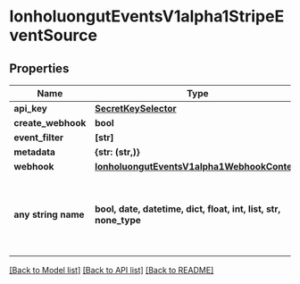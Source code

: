 # IonholuongutEventsV1alpha1StripeEventSource


## Properties
Name | Type | Description | Notes
------------ | ------------- | ------------- | -------------
**api_key** | [**SecretKeySelector**](SecretKeySelector.md) |  | [optional] 
**create_webhook** | **bool** |  | [optional] 
**event_filter** | **[str]** |  | [optional] 
**metadata** | **{str: (str,)}** |  | [optional] 
**webhook** | [**IonholuongutEventsV1alpha1WebhookContext**](IonholuongutEventsV1alpha1WebhookContext.md) |  | [optional] 
**any string name** | **bool, date, datetime, dict, float, int, list, str, none_type** | any string name can be used but the value must be the correct type | [optional]

[[Back to Model list]](../README.md#documentation-for-models) [[Back to API list]](../README.md#documentation-for-api-endpoints) [[Back to README]](../README.md)


